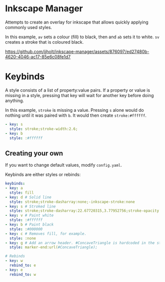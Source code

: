 # Inkscape Manager
Attempts to create an overlay for inkscape that allows quickly applying commonly used styles.

In this example, `av` sets a colour (fill) to black, then and `ab` sets it to white. `sv` creates a stroke that is coloured black.

https://github.com/jjholt/inkscape-manager/assets/876097/ed27480b-4620-4046-ac17-85e6c08fe1d7


# Keybinds
A style consists of a list of property:value pairs. If a property or value is missing in a style, pressing that key will wait for another key before doing anything.

In this example, `stroke` is missing a value. Pressing `s` alone would do nothing until it was paired with `b`. It would then create `stroke:#ffffff`.

```yaml
- key: s
  style: stroke;stroke-width:2.6;
- key: b
  style: :#ffffff
```

## Creating your own
If you want to change default values, modify `config.yaml`.

Keybinds are either styles or rebinds:

```yaml
keybinds:
- key: a
  style: fill
- key: d # Solid line
  style: stroke;stroke-dasharray:none;-inkscape-stroke:none
- key: s # Stroked line
  style: stroke;stroke-dasharray:22.67720315,3.77952756;stroke-opacity:1;
- key: v # Paint white
  style: :#ffffff
- key: b # Paint black
  style: :#000000
- key: c # Removes fill, for example.
  style: :none
- key: g # Add an arrow header. #ConcaveTriangle is hardcoded in the styler.
  style: marker-end:url(#ConcaveTriangle);

# Rebinds
- key: w
  rebind_to: e
- key: e
  rebind_to: w

```
